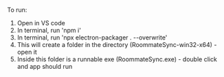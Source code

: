 To run:
1. Open in VS code
2. In terminal, run 'npm i'
3. In terminal, run 'npx electron-packager . --overwrite'
4. This will create a folder in the directory (RoommateSync-win32-x64) - open it
5. Inside this folder is a runnable exe (RoommateSync.exe) - double click and app should run
